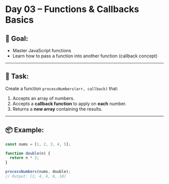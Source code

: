 # Day 03 – Functions & Callbacks Basics

## 🧠 Goal:

- Master JavaScript functions
- Learn how to pass a function into another function (callback concept)

---

## 💬 Task:

Create a function `processNumbers(arr, callback)` that:

1. Accepts an array of numbers.
2. Accepts a **callback function** to apply on **each** number.
3. Returns a **new array** containing the results.

---

## 📦 Example:

```js
const nums = [1, 2, 3, 4, 5];

function double(n) {
  return n * 2;
}

processNumbers(nums, double);
// Output: [2, 4, 6, 8, 10]
```
